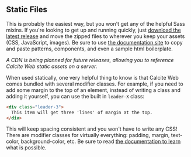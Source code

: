 ## Static Files

This is probably the easiest way, but you won't get any of the helpful Sass mixins. If you're looking to get up and running quickly, just [download the latest release](https://github.com/ArcGIS/calcite-web/releases) and move the zipped files to wherever you keep your assets (CSS, JavaScript, images). Be sure to use [the documentation site](http://esri.github.io/calcite-web/) to copy and paste patterns, components, and even a sample html boilerplate.

*A CDN is being planned for future releases, allowing you to reference Calcite Web static assets on a server.*

When used statically, one very helpful thing to know is that Calcite Web comes bundled with several modifier classes. For example, if you need to add some margin to the top of an element, instead of writing a class and adding it yourself, you can use the built in `leader-X` class:

```html
<div class="leader-3">
  This item will get three 'lines' of margin at the top.
</div>
```

This will keep spacing consistent and you won't have to write any CSS! There are modifier classes for virtually everything: padding, margin, text-color, background-color, etc. Be sure to read [the documentation to learn](http://esri.github.io/calcite-web/grid/) what is possible.
